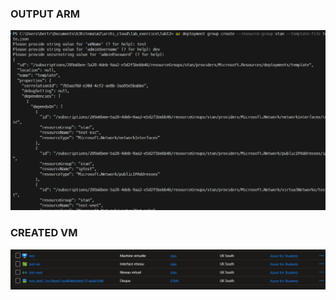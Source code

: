 ### OUTPUT ARM

![alt text](https://github.com/bertreux/Azure_cloud_m2/blob/main/lab12/image/output_arm.png?raw=true)

### CREATED VM

![alt text](https://github.com/bertreux/Azure_cloud_m2/blob/main/lab12/image/test_created.png?raw=true)

